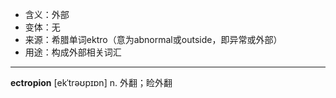 - <span class="definition">含义：外部</span>
- <span class="definition">变体：无</span>
- <span class="definition">来源：希腊单词ektro（意为abnormal或outside，即异常或外部）</span>
- <span class="definition">用途：构成外部相关词汇</span>

---

<span class="vocabulary">**ectropion**</span> [ekˈtrəʊpɪɒn] n. 外翻；睑外翻

